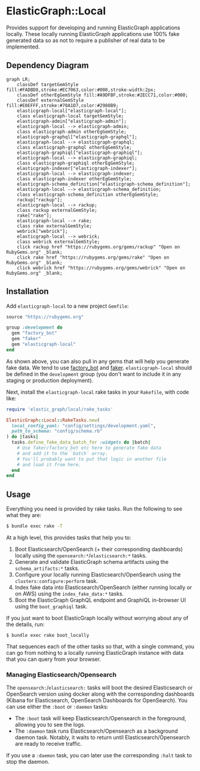 # ElasticGraph::Local

Provides support for developing and running ElasticGraph applications locally.
These locally running ElasticGraph applications use 100% fake generated data
so as not to require a publisher of real data to be implemented.

## Dependency Diagram

```mermaid
graph LR;
    classDef targetGemStyle fill:#FADBD8,stroke:#EC7063,color:#000,stroke-width:2px;
    classDef otherEgGemStyle fill:#A9DFBF,stroke:#2ECC71,color:#000;
    classDef externalGemStyle fill:#E0EFFF,stroke:#70A1D7,color:#2980B9;
    elasticgraph-local["elasticgraph-local"];
    class elasticgraph-local targetGemStyle;
    elasticgraph-admin["elasticgraph-admin"];
    elasticgraph-local --> elasticgraph-admin;
    class elasticgraph-admin otherEgGemStyle;
    elasticgraph-graphql["elasticgraph-graphql"];
    elasticgraph-local --> elasticgraph-graphql;
    class elasticgraph-graphql otherEgGemStyle;
    elasticgraph-graphiql["elasticgraph-graphiql"];
    elasticgraph-local --> elasticgraph-graphiql;
    class elasticgraph-graphiql otherEgGemStyle;
    elasticgraph-indexer["elasticgraph-indexer"];
    elasticgraph-local --> elasticgraph-indexer;
    class elasticgraph-indexer otherEgGemStyle;
    elasticgraph-schema_definition["elasticgraph-schema_definition"];
    elasticgraph-local --> elasticgraph-schema_definition;
    class elasticgraph-schema_definition otherEgGemStyle;
    rackup["rackup"];
    elasticgraph-local --> rackup;
    class rackup externalGemStyle;
    rake["rake"];
    elasticgraph-local --> rake;
    class rake externalGemStyle;
    webrick["webrick"];
    elasticgraph-local --> webrick;
    class webrick externalGemStyle;
    click rackup href "https://rubygems.org/gems/rackup" "Open on RubyGems.org" _blank;
    click rake href "https://rubygems.org/gems/rake" "Open on RubyGems.org" _blank;
    click webrick href "https://rubygems.org/gems/webrick" "Open on RubyGems.org" _blank;
```

## Installation

Add `elasticgraph-local` to a new project `Gemfile`:

```ruby
source "https://rubygems.org"

group :development do
  gem "factory_bot"
  gem "faker"
  gem "elasticgraph-local"
end
```

As shown above, you can also pull in any gems that will help you
generate fake data. We tend to use [factory_bot](https://github.com/thoughtbot/factory_bot)
and [faker](https://github.com/faker-ruby/faker). `elasticgraph-local` should be defined
in the `development` group (you don't want to include it in any staging or production
deployment).

Next, install the `elasticgraph-local` rake tasks in your `Rakefile`, with code like:

``` ruby
require 'elastic_graph/local/rake_tasks'

ElasticGraph::Local::RakeTasks.new(
  local_config_yaml: "config/settings/development.yaml",
  path_to_schema: "config/schema.rb"
) do |tasks|
  tasks.define_fake_data_batch_for :widgets do |batch|
    # Use faker/factory_bot etc here to generate fake data
    # and add it to the `batch` array.
    # You'll probably want to put that logic in another file
    # and load it from here.
  end
end
```

## Usage

Everything you need is provided by rake tasks. Run the following to see what they are:

```bash
$ bundle exec rake -T
```

At a high level, this provides tasks that help you to:

1. Boot Elasticsearch/OpenSearch (+ their corresponding dashboards) locally using the `opensearch:*`/`elasticsearch:*` tasks.
2. Generate and validate ElasticGraph schema artifacts using the `schema_artifacts:*` tasks.
3. Configure your locally running Elasticsearch/OpenSearch using the `clusters:configure:perform` task.
4. Index fake data into Elasticsearch/OpenSearch (either running locally or on AWS) using the `index_fake_data:*` tasks.
5. Boot the ElasticGraph GraphQL endpoint and GraphiQL in-browser UI using the `boot_graphiql` task.

If you just want to boot ElasticGraph locally without worrying about any of the details, run:

```
$ bundle exec rake boot_locally
```

That sequences each of the other tasks so that, with a single command, you can go from nothing to a
locally running ElasticGraph instance with data that you can query from your browser.

### Managing Elasticsearch/Opensearch

The `opensearch:`/`elasticsearch:` tasks will boot the desired Elasticsearch or OpenSearch version using docker
along with the corresponding dashboards (Kibana for Elasticsearch, OpenSearch Dashboards for OpenSearch). You can
use either the `:boot` or `:daemon` tasks:

* The `:boot` task will keep Elasticsearch/Opensearch in the foreground, allowing you to see the logs.
* The `:daemon` task runs Elasticsearch/Opensearch as a background daemon task. Notably, it waits to return
  until Elasticsearch/Opensearch are ready to receive traffic.

If you use a `:daemon` task, you can later use the corresponding `:halt` task to stop the daemon.
